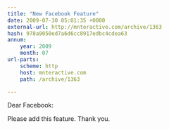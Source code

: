 ```yaml
---
title: "New Facebook Feature"
date: 2009-07-30 05:01:35 +0000
external-url: http://mnteractive.com/archive/1363
hash: 978a9050ed7a6d6cc8917edbc4cdea63
annum:
    year: 2009
    month: 07
url-parts:
    scheme: http
    host: mnteractive.com
    path: /archive/1363

---
```


Dear Facebook:

Please add this feature. Thank you. 



